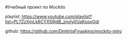#Учебный проект по Mockito

playlist:
https://www.youtube.com/playlist?list=PL7ZzXmLk6CYXS9jdB_znvly0UaKsqxOdi

github:
https://github.com/DmitrijsFinaskins/mockito-intro